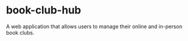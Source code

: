 # book-club-hub
A web application that allows users to manage their online and in-person book clubs.
